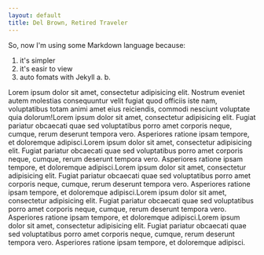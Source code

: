 ```yaml
---
layout: default
title: Del Brown, Retired Traveler
---
```

 
So, now I'm using some Markdown language because:
1. it's simpler
2. it's easir to view
3. auto fomats with Jekyll
a.
b.

<p>Lorem ipsum dolor sit amet, consectetur adipisicing elit. Nostrum eveniet autem molestias consequuntur velit fugiat quod officiis iste nam, voluptatibus totam animi amet eius reiciendis, commodi nesciunt voluptate quia dolorum!Lorem ipsum dolor sit amet, consectetur adipisicing elit. Fugiat pariatur obcaecati quae sed voluptatibus porro amet corporis neque, cumque, rerum deserunt tempora vero. Asperiores ratione ipsam tempore, et doloremque adipisci.Lorem ipsum dolor sit amet, consectetur adipisicing elit. Fugiat pariatur obcaecati quae sed voluptatibus porro amet corporis neque, cumque, rerum deserunt tempora vero. Asperiores ratione ipsam tempore, et doloremque adipisci.Lorem ipsum dolor sit amet, consectetur adipisicing elit. Fugiat pariatur obcaecati quae sed voluptatibus porro amet corporis neque, cumque, rerum deserunt tempora vero. Asperiores ratione ipsam tempore, et doloremque adipisci.Lorem ipsum dolor sit amet, consectetur adipisicing elit. Fugiat pariatur obcaecati quae sed voluptatibus porro amet corporis neque, cumque, rerum deserunt tempora vero. Asperiores ratione ipsam tempore, et doloremque adipisci.Lorem ipsum dolor sit amet, consectetur adipisicing elit. Fugiat pariatur obcaecati quae sed voluptatibus porro amet corporis neque, cumque, rerum deserunt tempora vero. Asperiores ratione ipsam tempore, et doloremque adipisci.</p>
